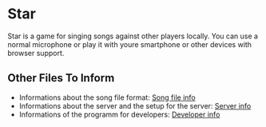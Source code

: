 # Star
Star is a game for singing songs against other players locally. You can use a normal microphone or play it with youre smartphone or other devices with browser support.

## Other Files To Inform
- Informations about the song file format: [Song file info](SongFile.md)
- Informations about the server and the setup for the server: [Server info](Server.md)
- Informations of the programm for developers: [Developer info](Developer.md)